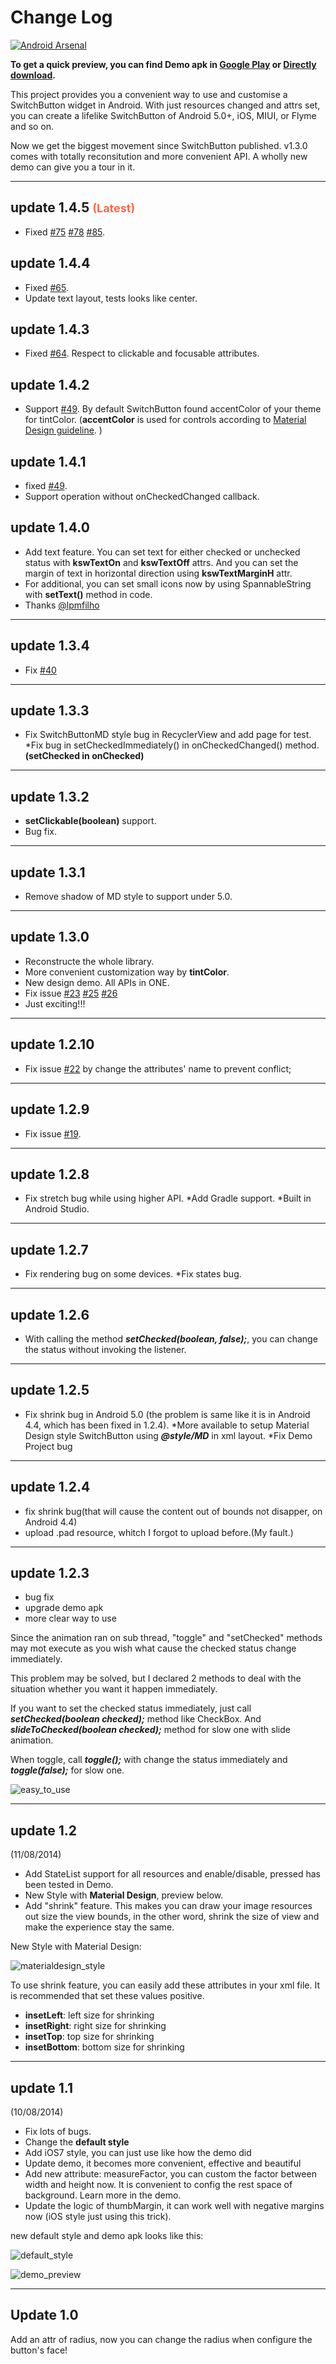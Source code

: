 
Change Log
============

[![Android Arsenal](https://img.shields.io/badge/Android%20Arsenal-SwitchButton-brightgreen.svg?style=flat)](https://android-arsenal.com/details/1/1119)

**To get a quick preview, you can find Demo apk in [Google Play](https://play.google.com/store/apps/details?id=com.kyleduo.switchbutton.demo) or [Directly download](./demo/switchbutton_demo_141.apk).**

This project provides you a convenient way to use and customise a SwitchButton widget in Android. With just resources changed and attrs set, you can create a lifelike SwitchButton of Android 5.0+, iOS, MIUI, or Flyme and so on.

Now we get the biggest movement since SwitchButton published. v1.3.0 comes with totally reconsitution and more convenient API. A wholly new demo can give you a tour in it.

***


## update 1.4.5 <font color="#FF684A" size="4">(Latest)</font>

- Fixed [#75](https://github.com/kyleduo/SwitchButton/issues/75) [#78](https://github.com/kyleduo/SwitchButton/issues/78) [#85](https://github.com/kyleduo/SwitchButton/issues/85). 



update 1.4.4 
---

* Fixed [#65](https://github.com/kyleduo/SwitchButton/issues/65). 
* Update text layout, tests looks like center.


update 1.4.3
---

* Fixed [#64](https://github.com/kyleduo/SwitchButton/issues/64). Respect to clickable and focusable attributes.


update 1.4.2
---

* Support [#49](https://github.com/kyleduo/SwitchButton/issues/60). By default SwitchButton found accentColor of your theme for tintColor. (**accentColor** is used for controls according to [Material Design guideline](https://material.google.com/style/color.html#color-color-schemes). )


update 1.4.1
---

* fixed [#49](https://github.com/kyleduo/SwitchButton/issues/49).
* Support operation without onCheckedChanged callback.


update 1.4.0
---

* Add text feature. You can set text for either checked or unchecked status with __kswTextOn__ and __kswTextOff__ attrs. And you can set the margin of text in horizontal direction using __kswTextMarginH__ attr.
* For additional, you can set small icons now by using SpannableString with __setText()__ method in code.
* Thanks [@lpmfilho](https://github.com/lpmfilho)

***

update 1.3.4 
---

* Fix [#40](https://github.com/kyleduo/SwitchButton/issues/40)

***

update 1.3.3
---

*	Fix SwitchButtonMD style bug in RecyclerView and add page for test. 
   *Fix bug in setCheckedImmediately() in onCheckedChanged() method. **(setChecked in onChecked)**

***

update 1.3.2
---

*	**setClickable(boolean)** support.
   * Bug fix.

***

update 1.3.1
---
*	Remove shadow of MD style to support under 5.0.

***

update 1.3.0
---
*	Reconstructe the whole library.
   * More convenient customization way by __tintColor__.
   * New design demo. All APIs in ONE.
*	Fix issue [#23](https://github.com/kyleduo/SwitchButton/issues/23) [#25](https://github.com/kyleduo/SwitchButton/issues/25) [#26](https://github.com/kyleduo/SwitchButton/issues/26)
*	Just exciting!!!

***


update 1.2.10
---
*	Fix issue [#22](https://github.com/kyleduo/SwitchButton/issues/22) by change the attributes' name to prevent conflict;

***


update 1.2.9
---
*	Fix issue [#19](https://github.com/kyleduo/SwitchButton/issues/19).

***


update 1.2.8
---
*	Fix stretch bug while using higher API.
   *Add Gradle support.
   *Built in Android Studio.

***


update 1.2.7
---
*	Fix rendering bug on some devices.
   *Fix states bug.

***


update 1.2.6
---
*   With calling the method ___setChecked(boolean, false);___, you can change the status without invoking the listener.

***


update 1.2.5
---
*	Fix shrink bug in Android 5.0 (the problem is same like it is in Android 4.4, which has been fixed in 1.2.4).
   *More available to setup Material Design style SwitchButton using ___@style/MD___ in xml layout.
   *Fix Demo Project bug

***


update 1.2.4
---
*   fix shrink bug(that will cause the content out of bounds not disapper, on Android 4.4)
*   upload .pad resource, whitch I forgot to upload before.(My fault.)

***


update 1.2.3
---
*   bug fix
*   upgrade demo apk
*   more clear way to use

Since the animation ran on sub thread, "toggle" and "setChecked" methods may mot execute as you wish what cause the checked status change immediately.

This problem may be solved, but I declared 2 methods to deal with the situation whether you want it happen immediately.

If you want to set the checked status immediately, just call ___setChecked(boolean checked);___ method like CheckBox. And ___slideToChecked(boolean checked);___ method for slow one with slide animation.

When toggle, call ___toggle();___ with change the status immediately and ___toggle(false);___ for slow one.


![easy_to_use](https://raw.githubusercontent.com/kyleduo/SwitchButton/master/preview/easy_to_use_128.png)

***

update 1.2
---
(11/08/2014)

* Add StateList support for all resources and enable/disable, pressed has been tested in Demo.
* New Style with __Material Design__, preview below.
* Add "shrink" feature. This makes you can draw your image resources out size the view bounds, in the other word, shrink the size of view and make the experience stay the same.

New Style with Material Design:

![materialdesign_style](https://raw.githubusercontent.com/kyleduo/SwitchButton/master/preview/switchbutton_md.jpg)

To use shrink feature, you can easily add these attributes in your xml file. It is recommended that set these values positive.

*   __insetLeft__: left size for shrinking
*   __insetRight__: right size for shrinking
*   __insetTop__: top size for shrinking
*   __insetBottom__: bottom size for shrinking

***


update 1.1
---
(10/08/2014)

* Fix lots of bugs.
* Change the __default style__
* Add iOS7 style, you can just use like how the demo did
* Update demo, it becomes more convenient, effective and beautiful
* Add new attribute: measureFactor, you can custom the factor between width and height now. It is convenient to config the rest space of background. Learn more in the demo.
* Update the logic of thumbMargin, it can work well with negative margins now (iOS style just using this trick).

new default style and demo apk looks like this:

![default_style](https://raw.githubusercontent.com/kyleduo/SwitchButton/master/preview/default_style.png)

![demo_preview](https://raw.githubusercontent.com/kyleduo/SwitchButton/master/preview/easy_to_style_128.png)

***


Update 1.0
---
Add an attr of radius, now you can change the radius when configure the button's face!